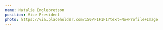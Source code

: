 ```yaml
---
name: Natalie Englebretson
position: Vice President
photo: https://via.placeholder.com/150/F1F1F1?text=No+Profile+Image
---
```

